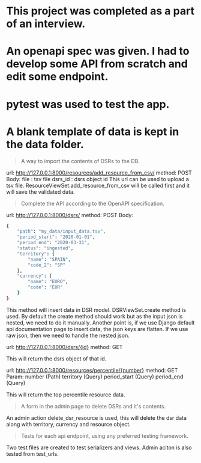 
# This project was completed as a part of an interview.
# An openapi spec was given. I had to develop some API from scratch and edit some endpoint.
# pytest was used to test the app.
# A blank template of data is kept in the data folder.

> A way to import the contents of DSRs to the DB.

url: http://127.0.0.1:8000/resources/add_resource_from_csv/
method: POST
Body: 
	file : tsv file
	dsrs_id : dsrs object id
This url can be used to upload a tsv file. ResourceViewSet.add_resource_from_csv will be called first and it will save the validated data.

> Complete the API according to the OpenAPI specification.

url: http://127.0.0.1:8000/dsrs/
method: POST
Body:  
```sh
{
    "path": "my_data/input_data.tsv",
    "period_start": "2020-01-01",
    "period_end": "2020-03-31",
    "status": "ingested",
    "territory": {
        "name": "SPAIN",
        "code_2": "SP"
    },
    "currency": {
        "name": "EURO",
        "code": "EUR"
    }
}
```
This method will insert data in DSR model. DSRViewSet.create method is used. By default the create method should work but as the input json is nested, we need to
do it manually. Another point is, if we use Django default api documentation page to insert data, the json keys are flatten. If we use raw json, then we need to handle the nested json.  

url: http://127.0.0.1:8000/dsrs/{id}
method: GET

This will return the dsrs object of that id.
 
url: http://127.0.0.1:8000/resources/percentile/{number}
method: GET   
Param:
    number (Path)
    territory (Query)
    period_start (Query)
    period_end (Query)

This will return the top percentile resource data.

> A form in the admin page to delete DSRs and it's contents.

An admin action delete_dsr_resource is used, this will delete the dsr data along with territory, currency and resource object.

> Tests for each api endpoint, using any preferred testing framework.

Two test files are created to test serializers and views. Admin aciton is also tested from test_urls. 


